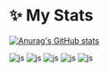 <!--
**Gundue/Gundue** is a ✨ _special_ ✨ repository because its `README.md` (this file) appears on your GitHub profile.

Here are some ideas to get you started:

- 🔭 I’m currently working on ...
- 🌱 I’m currently learning ...
- 👯 I’m looking to collaborate on ...
- 🤔 I’m looking for help with ...
- 💬 Ask me about ...
- 📫 How to reach me: ...
- 😄 Pronouns: ...
- ⚡ Fun fact: ...
-->

# ✨ My Stats
[![Anurag's GitHub stats](https://github-readme-stats.vercel.app/api?username=Gundue)](https://github.com/anuraghazra/github-readme-stats)

![js](https://img.shields.io/badge/Python-3776AB?style=for-the-badge&logo=python&logoColor=white)
![js](https://img.shields.io/badge/MySQL-00000F?style=for-the-badge&logo=mysql&logoColor=white)
![js](https://img.shields.io/badge/PostgreSQL-316192?style=for-the-badge&logo=postgresql&logoColor=white)
![js](https://img.shields.io/badge/PHP-777BB4?style=for-the-badge&logo=php&logoColor=white)
![js](https://img.shields.io/badge/docker-%230db7ed.svg?style=for-the-badge&logo=docker&logoColor=white)



	

